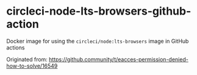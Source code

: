 # circleci-node-lts-browsers-github-action

Docker image for using the `circleci/node:lts-browsers` image in GitHub actions

Originated from: https://github.community/t/eacces-permission-denied-how-to-solve/16549